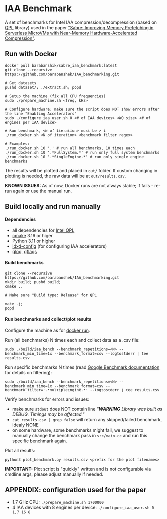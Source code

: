 # IAA Benchmark

A set of benchmarks for Intel IAA compression/decompression (based on [QPL](https://intel.github.io/qpl) library) used in the paper ["Sabre: Improving Memory Prefetching in Serverless MicroVMs with Near-Memory Hardware-Accelerated Compression"]().

## Run with Docker
```
docker pull barabanshik/sabre_iaa_benchmark:latest
git clone --recursive https://github.com/barabanshek/IAA_benchmarking.git

# Get datasets
pushd dataset/; ./extract.sh; popd

# Setup the machine (fix all CPU frequencies)
sudo ./prepare_machine.sh <freq, kHz>

# Configure hardware; make sure the script does NOT show errors after the line "Enabling Accelerators"
sudo ./configure_iaa_user.sh 0 <# of IAA devices> <WQ size> <# of engines per IAA device>

# Run benchmark, <N of iteration> must be > 1
./run_docker.sh <N of iteration> <benchmark filter regex>

# Examples:
./run_docker.sh 10 '.' # run all benchmarks, 10 times each
./run_docker.sh 10 '.*FullSystem.*' # run only full system benchmarks
./run_docker.sh 10 '.*SingleEngine.*' # run only single engine benchmarks
```

The results will be plotted and placed in `out/` folder. If custom changing in plotting is needed, the raw data will be at `out/results.csv`.

**KNOWN ISSUES:** As of now, Docker runs are not always stable; if fails - re-run again or use the manual run.

## Build locally and run manually

#### Dependencies
* all dependencies for [Intel QPL](https://intel.github.io/qpl/documentation/get_started_docs/installation.html#prerequisites)
* [cmake](https://cmake.org/) 3.16 or higer
* Python 3.11 or higher
* [idxd-config](https://github.com/intel/idxd-config) (for configuring IAA accelerators)
* [glog](https://github.com/google/glog), [gflags](https://github.com/gflags)

#### Build benchmarks
```
git clone --recursive https://github.com/barabanshek/IAA_benchmarking.git
mkdir build; pushd build;
cmake ..

# Make sure "Build type: Release" for QPL

make -j;
popd
```

#### Run benchmarks and collect/plot results
Configure the machine as for [docker run](#run-with-docker).

Run (all benchmarks) N times each and collect data as a .csv file: 
```
sudo ./build/iaa_bench --benchmark_repetitions=<N> --benchmark_min_time=1x --benchmark_format=csv --logtostderr | tee results.csv
```
Run specific benchmarks N times (read [Google Benchmark documentation](https://github.com/google/benchmark) for details on filtering):
```
sudo ./build/iaa_bench --benchmark_repetitions=<N> --benchmark_min_time=1x --benchmark_format=csv --benchmark_filter='.*MultipleEngine.*' --logtostderr | tee results.csv
```
Verify benchmarks for errors and issues:
* make sure `stdout` does NOT contain line *"***WARNING*** Library was built as DEBUG. Timings may be affected."*
* `cat results.csv | grep false` will return any skipped/failed benchmark, idealy NONE
* on some hardware, some benchmarks might fail, we suggest to manually change the benchmark pass in `src/main.cc` and run this specific benchmark again.

Plot all results:
```
python3 plot_benchmark.py results.csv <prefix for the plot filenames>
```

**IMPORTANT:** Plot script is "quickly" written and is not configurable via cmdline args, please adjust manually if needed.

## APPENDIX: configuration used for the paper
* 1.7 GHz CPU: `./prepare_machine.sh 1700000`
* 4 IAA devices with 8 engines per device: `./configure_iaa_user.sh 0 1,7 16 8`

